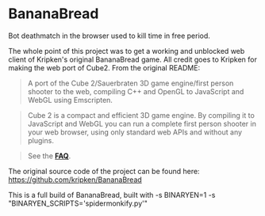 # BananaBread
Bot deathmatch in the browser used to kill time in free period.

The whole point of this project was to get a working and unblocked web client of Kripken's original BananaBread game. All credit goes to Kripken for making the web port of Cube2.
From the original README:

>A port of the Cube 2/Sauerbraten 3D game engine/first person shooter to the
>web, compiling C++ and OpenGL to JavaScript and WebGL using Emscripten.

>Cube 2 is a compact and efficient 3D game engine. By compiling it
>to JavaScript and WebGL you can run a complete first person
>shooter in your web browser, using only standard web APIs and
>without any plugins.

>See the **[FAQ](https://github.com/kripken/BananaBread/wiki/FAQ)**.

The original source code of the project can be found here: https://github.com/kripken/BananaBread

This is a full build of BananaBread, built with -s BINARYEN=1 -s "BINARYEN_SCRIPTS='spidermonkify.py'"

